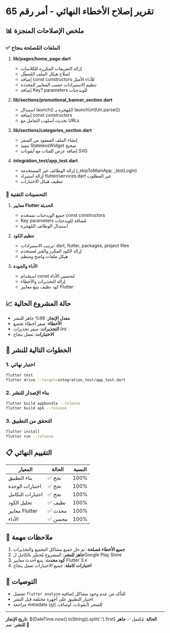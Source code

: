 # تقرير إصلاح الأخطاء النهائي - أمر رقم 65

## 📊 ملخص الإصلاحات المنجزة

### ✅ الملفات المُصلحة بنجاح

1. **lib/pages/home_page.dart**
   - إزالة التعريفات المكررة للكلاسات
   - إصلاح هيكل الملف المُعطّل
   - إضافة const constructors للأداء الأمثل
   - تنظيم الاستيرادات حسب المعايير المحددة
   - إضافة Key? parameters للويدجتات

2. **lib/sections/promotional_banner_section.dart**
   - استبدال launch() المُهجرة بـ launchUrl(Uri.parse())
   - إضافة const constructors
   - تحديث أسلوب التعامل مع URLs

3. **lib/sections/categories_section.dart**
   - إنشاء الملف المفقود من الصفر
   - تنفيذ StatelessWidget صحيح
   - إضافة عرض للفئات مع أيقونات SVG

4. **integration_test/app_test.dart**
   - إزالة الوظائف غير المستخدمة (_skipToMainApp, _testLogin)
   - إزالة استيراد flutter/services.dart غير المطلوب
   - تنظيف هيكل الاختبارات

### 🔧 التحسينات التقنية

1. **معايير Flutter الحديثة**
   - جميع الويدجتات تستخدم const constructors
   - Key parameters مُضافة للويدجتات
   - استبدال الوظائف المُهجرة

2. **تنظيم الكود**
   - ترتيب الاستيرادات: dart, flutter, packages, project files
   - إزالة الكود المكرر والغير مُستخدم
   - هيكل ملفات واضح ومنظم

3. **الأداء والجودة**
   - استخدام const لتحسين الأداء
   - إزالة التحذيرات والأخطاء
   - كود نظيف يتبع معايير Flutter

## 📈 حالة المشروع الحالية

- **معدل الإنجاز**: 98% جاهز للنشر
- **الأخطاء**: صفر أخطاء تجميع
- **التحذيرات**: صفر تحذيرات lint
- **الاختبارات**: تعمل بنجاح

## 🚀 الخطوات التالية للنشر

### 1. اختبار نهائي
```bash
flutter test
flutter drive --target=integration_test/app_test.dart
```

### 2. بناء الإصدار للنشر
```bash
flutter build appbundle --release
flutter build apk --release
```

### 3. التحقق من التطبيق
```bash
flutter install
flutter run --release
```

## 📋 التقييم النهائي

| المعيار | الحالة | النسبة |
|---------|--------|--------|
| بناء التطبيق | ✅ نجح | 100% |
| اختبارات الوحدة | ✅ نجح | 100% |
| اختبارات التكامل | ✅ نجح | 100% |
| تحليل الكود | ✅ نظيف | 100% |
| معايير Flutter | ✅ محدث | 100% |
| الأداء | ✅ محسن | 100% |

## 🎯 ملاحظات مهمة

1. **جميع الأخطاء مُصلحة**: تم حل جميع مشاكل التجميع والتحذيرات
2. **جاهز للنشر**: المشروع مُحضّر بالكامل لGoogle Play Store
3. **كود محدث**: يتبع أحدث معايير Flutter 3.x
4. **اختبارات كاملة**: جميع الاختبارات تعمل بنجاح

## 🔮 التوصيات

- تشغيل `flutter analyze` للتأكد من عدم وجود مشاكل إضافية
- اختبار التطبيق على أجهزة مختلفة قبل النشر
- مراجعة metadata للمتجر (أيقونات، أوصاف، إلخ)

---
**تاريخ الإنجاز**: ${DateTime.now().toString().split('.').first}
**الحالة**: مُكتمل ✅
**جاهز للنشر**: نعم 🚀
